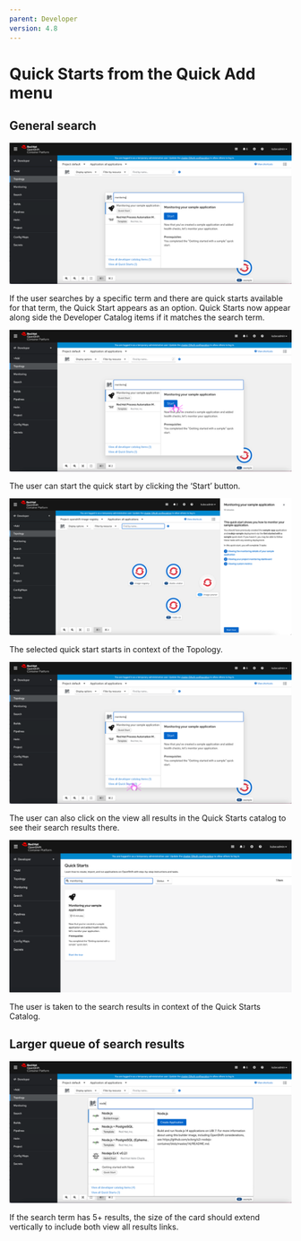 ```yaml
---
parent: Developer
version: 4.8
---
```


# Quick Starts from the Quick Add menu

## General search 

![Quick Starts from the quick add menu](img/1-quickstarts-quick-add-menu.png)

 If the user searches by a specific term and there are quick starts available for that term, the Quick Start appears as an option. Quick Starts now appear along side the Developer Catalog items if it matches the search term.

![Start Quick Start](img/2-start-quickstart-from-menu.png)

The user can start the quick start by clicking the ‘Start’ button.

![Quick Start opens](img/3-Open-quickstart.png)

The selected quick start starts in context of the Topology.

![View all Quick Starts](img/4-View-all-quickstarts.png)

The user can also click on the view all results in the Quick Starts catalog to see their search results there.

![Quick Starts Catalog](img/5-Quickstart-catalog.png)

The user is taken to the search results in context of the Quick Starts Catalog.

## Larger queue of search results

![More results](img/6-More-search-results.png)

If the search term has 5+ results, the size of the card should extend vertically to include both view all results links.

